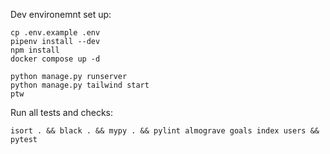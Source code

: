 Dev environemnt set up:

```
cp .env.example .env
pipenv install --dev
npm install
docker compose up -d

python manage.py runserver
python manage.py tailwind start
ptw
```

Run all tests and checks:

```
isort . && black . && mypy . && pylint almograve goals index users && pytest
```



